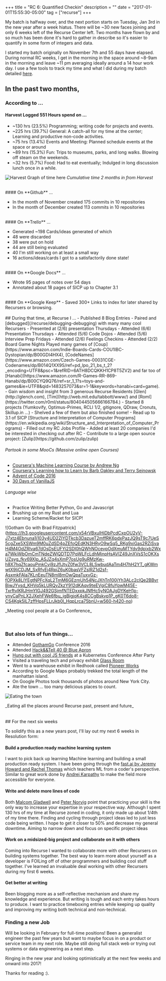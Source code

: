 +++
title = "RC 6: Quantified Checkin"
description = ""
date = "2017-01-01T15:55:30-05:00"
tag = ["recurse"]
+++

My batch is halfway over, and the next portion starts on Tuesday, Jan 3rd in the new year after a week hiatus. There will be ~30 new faces joining and only 6 weeks left of the Recurse Center left. Two months have flown by and so much has been done it's hard to gather in describe so it's easier to quantify in some form of integers and data.

I started my batch originally on November 7th and 55 days have elapsed. During normal RC weeks, I get in the morning in the space around ~8-9am in the morning and leave ~11 pm averaging ideally around a 14 hour work day. I use a few tools to track my time and what I did during my batch detailed [here](/week-1/).


In the past two months,
---

### According to ...

#### **Harvest** Logged 551 Hours spend on ...

- ~130 hrs (23.5%) Programming; writing code for projects and events.
- ~225 hrs (39.7%) General: A catch-all for my time at the center; Learning and productive non-code activities.
- ~75 hrs (13.4%) Events and Meeting: Planned schedule events at the space or around
- ~89 hrs (15.3%) Fun: Trips to museums, parks, and long walks. Blowing off steam on the weekends.
- ~32 hrs (5.7%)  Food: Had to eat eventually; Indulged in long discussion lunch once in a while.

![Harvest Graph of time here](https://lh3.googleusercontent.com/ROy6UIkDCH8EBo7lXBUvk0fkIopzle_faFJqeMMh4vpj9CYmMaxOrSN1LRgOaHqTfZNOn3FKFpOQ92pgoa8eLoAfysmYocMUyPhlGZoE9pAmYdE9EMydHGET_l3O52J4X2QtgsxmKNusT5H8rcR3dR366CDMHQOoImlGVFnKOE7oZ8Zzr64uMUMjDhhpDgDRdDeTgPpFk5UuVqfTGTwXmopLjReD8JXFtGyEmsv6mpG77xCWJUo0yk4aRy0lBP19zxyXqPwrXwfnapZV9oGbiPS7FFEta5_Hkv3QIIFdAUQ57X5iXuyszpu4n78-PiE-0RxOOqEXSbhnJArCyZTiUCpVPzXjay1YLa3StzNMFCEVQfv2REvP8m9jGHYle7T2RLBXZe1xxSly6mOHexh20pAeBM1ieg2xytl7a5fvOuUXwwymIwAUK0d2KIdvEK-E5Pz_fShz83Y5lXiKodBxO3DvsqkUi1YGTk4TlahXQKS7-OF5ZeRWjuZOULZjDutcE5BPyESgNCjFkTYPzaIw0lUDNdA35UX4eQJw-3TLlzM7ww07uQm17JW0c0dhEmRcDp4XrXn06dC7NB2rGCcz9cl67i-qQQuYzXwwRpavqWVbTCzEbOIjW3AlYPgX4H818vzZdCL1K8Tfn8OAbipR21txly3rydkyBXy13S2NgB8=w560-h362-no)
<span class="caption">_Cumulative time 2 months in from Harvest_</span>

<br/>
####  On **Github** ...

- In the month of November created 175 commits in 10 repositories
- In the month of December created 113 commits in 10 repositories

<br/>
####  On **Trello** ...

- Generated ~198 Cards/ideas generated of which
- 48 were discarded
- 38 were put on hold
- 44 are still being evaluated
- 40 I'm still working on at least a small way
- 16 actions/ideas/cards I got to a satisfactorily done state!

<br/>
####  On **Google Docs** ...

- Wrote 95 pages of notes over 54 days
- Annotated about 18 pages of SICP up to Chapter 3.1

<br/>
#### On **Google Keep**
- Saved 300+ Links to index for later shared by Recursers or browsing.

<br/>
<br/>
## During that time, at Recurse I ...
- Published 8 Blog Entries
- Paired and [debugged](/recurse/debugging-debugging) with many many cool Recursers
- Presented at (2/6) presentation Thursdays
- Attended (6/6) Presentation Thursdays
- Attended (5/6) Code Dojos
- Attended (5/6) Interview Prep Fridays
- Attended (2/6) Feelings Checkins
- Attended (2/2) Board Game Nights Played many games of [Coup](https://www.amazon.com/Indie-Boards-Cards-COU1IBC-Dystopian/dp/B00GDI4HX4), [CodeNames](https://www.amazon.com/Czech-Games-00031CGE-Codenames/dp/B014Q1XX9S/ref=pd_lpo_21_bs_t_2?_encoding=UTF8&psc=1&refRID=6ATH8DCQKKH1CP8T5ZV2) and far too of [Hanabi](https://www.amazon.com/R-Games-RR-869-Hanabi/dp/B00CYQ9Q76/ref=sr_1_1?s=toys-and-games&ie=UTF8&qid=1483257073&sr=1-1&keywords=hanabi+card+game).
- Gain wisdom and insight from 3 generous Recurse Residents [Glen](http://glench.com), [Tim](http://web.mit.edu/tabbott/www/) and [Roml](https://twitter.com/r0ml/status/804044505666166784.)
- Started 8 projects (Yumkovify, Optimus-Primes, RCLI 1/2, gitignore, QDraw, Cronuts, Skillup.in ...)
- Shelved a few of them but also finished some!
- Read up to 3.1 of SICP [Structure and Interpretation of Computer Programs](https://en.wikipedia.org/wiki/Structure_and_Interpretation_of_Computer_Programs)
- Filled out my RC Jobs Profile
- Added at least 20 companies I'd be interested in checking out after RC
- Contribute to a large open source project: [Zulip](https://github.com/zulip/zulip)

###### Partook in some MooCs (Massive online open Courses)
- [Coursera's Machine Learning Course by Andrew Ng](https://www.coursera.org/learn/machine-learning/home)
- [Coursera's Learning how to Learn by Barb Oakley and Terry Sejnowsk](https://www.coursera.org/learn/learning-how-to-learn/home/welcome)
- [Advent of Code 2016](adventofcode.com)
- [30 Days of VanillaJS](https://javascript30.com)

###### Language wise

   - Practice Writing Better Python, Go and Javascript
   - Brushing up on my Rust and Lua
   - Learning Scheme/Racket for SICP!


![Gotham Go with Brad Fitzpatrick] (https://lh3.googleusercontent.com/x54rVBxuIHiDbPcdCxpOU2yV-J7xtz4Ebnuna1i103y4UD2ZIYDTkcb3DazueT2mffRK6pdxPazJQ9sT9c7UeS5cgZxe5XSWm9M0uZdSD4pZEfoQEdKN3HRyO9wSq5_RKg9xiGas2RZiSvaH4M4OdZRIva67dOsDsEUFYi2SDI0hQWhNOcevpOdXmuMTYdv9dpixb2Wxa7WkiWbOmCmTNdeZWlQDTD7PqWLFcLdhMjnpHsAVIZ49JnXVsS1cOKXsUZsyg_fkv69Xlp_ASJZq4sXmP7osUg9uRMzKw-h8X7hqZfcaouPmkCvj9zJfIJtyZ0fw3VCL8LSwbudAaTm4H7hH2YT_gKWmwtX9liCDJM_SxRfvEj4RpiZ6uK0basVFZsIRZ1d2sf-AsxmkFAla7KLnEeuTN8ml8mOwQpaTuxvGz-fOPXk8LlYEgtNPFcXqL2TmM6GEzmUh54NcJXhTn100jYh3ALc2clQe2BBvrBiwJYysd_KHVq5kLURQvZkzY912dKAqv9teEVgiC8fuYpwM45E-TxrftylKRJHmYIGJ492GSjmfNTEDxxpkJNfHc5yNOAJgDYKeH1p-ynyCaPnLX2JXehFWe6fbu_jgBigjoK4s8CCgBskvp1P_gK0T6do8-CS4Kgk5IL7zffHpsFLLrJkb0l_HqpLrca75bnU=w560-h420-no)
<div class="caption">_Meeting cool people at a Go Conference_</div>


<br/>
<br/>

### But also lots of fun things...
- Attended [GothamGo](http://gothamgo.com) Conference 2016
- Attended [Hack&&Tell 40 @ Blue Apron](https://www.meetup.com/hack-and-tell/events/234721470/)
- [Hung out with cool JS friends](https://twitter.com/StanZheng/status/808656316143140864) at a Kubernetes Conference After Party
- Visited a traveling tech and privacy exhibit [Glass Room](https://theglassroomnyc.org)
- Went to a warehouse exhibit in Redhook called [Pioneer Works](pioneerworks.org)
- According to Google Maps probably trekked the total length of the manhattan island.
- On Google Photos took thousands of photos around New York City.
- Ate the town ... too many delicious places to count.

![Eating the town](https://lh3.googleusercontent.com/t4iQE1FguHIkIJ5LGXkqphuTmFttUT7SVldM8oGCxxCFhbsGTlQhaYnwq26a6k5zhzFy0B7zUp97ZIbXwaRg_I5hOgsa2StM8Cbbxiw-KWm1VooDUW39Eie36QwTYwCPfjw_FckkoaqG2NNgB_Cgq085kIGdJ-1whKujLz7GN3Ni5vKfuvjXMPDR-tsERxXH8m2hsQ1GuzA_QeyYMJDyLEVndyRSXmUFFK9wKvyEOa0hKZ5CQjboR0uDSke9y3ATsI8miVmmOXp3mURay5qrlqTgypu-3IR_XiGStPgYSJ_UtaZFetOUi6527GtXse4Lw_Medwr80uw4VllLYzr7C7teoUe3HskZl9LXOjZETfhNt-uUFTILQGvPXTxCZz5pVgxTypHLpYQxjbWImduLGyte0hp5stYmvWC8Qxdp1gtGSLoLyn_10sCCaqT1EksgcbP7CS9qGZ7zS7v0yV5sb1aImashVls3cDcslo0fykjRGsRUzImd0EJw8jCF23nMV2R3Ysvsu3eVtbRjl9bMak8mJ96hibXVdqjQ3I1BgVcNf0cO7yea-uCjmM62Z_AQ6kGlL1JuxDIESdadWftCLG79JiDFZOXF-nEcwzZYi1-XLBm-5EOFrkBh8hm9-t6ubcy1oeGU20gnE2YRF7ctRBmeeNakr9orLVrSsYNC03s=w560-h556-no)
<div class="caption">_Eating all the places around Recurse past, present and future_</div>

<br/>
<br/>
## For the next six weeks


To solidify this as a new years post, I'll lay out my next 6 weeks in Resolution form:

#### Build a production ready machine learning system
I want to pick back up learning Machine learning and building a small production ready system. I have been going through the [fast.ai by Jeremy Howard and Rachel Thomas](http://www.fast.ai/) which teachers ML from a coder's perspective. Similar to great work done by [Andrej Karpathy](http://karpathy.github.io/neuralnets/) to make the field more accessible for everyone.
#### Write and delete more lines of code
 Both [Malcom Gladwell](http://wisdomgroup.com/blog/10000-hours-of-practice/) and [Peter Norvig](http://norvig.com/21-days.html) point that practicing your skill is the only way to increase your expertise in your respective way. Although I spent 130 hrs of my time at Recurse zoned in coding, it only made up about 1/4th of my time there. Finding and cycling through project ideas led to just less code being written. I hope to get it closer to 50% and decrease my general downtime. Aiming to narrow down and focus on specific project ideas

#### Work on a midsized-big project and collaborate on it with others
Coming into Recurse I wanted to collaborate more with other Recursers on building systems together. The best way to learn more about yourself as a developer is FOILing off of other programmers and building cool stuff together. I've learned an invaluable deal working with other Recursers during my first 6 weeks.

#### Get better at writing

Been blogging more as a self-reflective mechanism and share my knowledge and experience. But writing is tough and each entry takes hours to produce. I want to practice timeboxing entries while keeping up quality and improving my writing both technical and non-technical.

### Finding a new Job

Will be looking in February for full-time positions! Been a generalist engineer the past few years but want to maybe focus in on a product or service team in my next role. Maybe still doing full stack web or trying out systems or data engineering as a next step.

Ringing in the new year and looking optimistically at the next few weeks and onward into 2017!

Thanks for reading :).